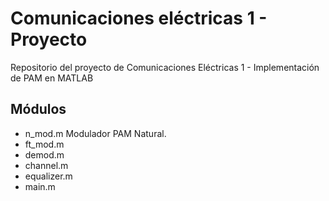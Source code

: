 # Comunicaciones eléctricas 1 - Proyecto
Repositorio del proyecto de Comunicaciones Eléctricas 1 - Implementación de PAM en MATLAB

## Módulos
- n_mod.m
  Modulador PAM Natural.
- ft_mod.m
- demod.m
- channel.m
- equalizer.m
- main.m
